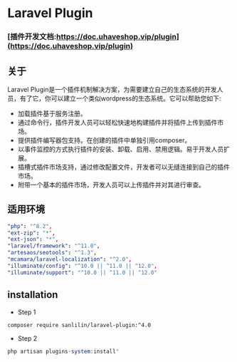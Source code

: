 # Laravel Plugin 

### [插件开发文档:https://doc.uhaveshop.vip/plugin](https://doc.uhaveshop.vip/plugin)

## 关于
Laravel Plugin是一个插件机制解决方案，为需要建立自己的生态系统的开发人员，有了它，你可以建立一个类似wordpress的生态系统。它可以帮助您如下:

* 加载插件基于服务注册。
* 通过命令行，插件开发人员可以轻松快速地构建插件并将插件上传到插件市场。
* 提供插件编写器包支持。在创建的插件中单独引用composer。
* 以事件监控的方式执行插件的安装、卸载、启用、禁用逻辑。易于开发人员扩展。
* 插槽式插件市场支持，通过修改配置文件，开发者可以无缝连接到自己的插件市场。
* 附带一个基本的插件市场，开发人员可以上传插件并对其进行审查。

## 适用环境

```yml
"php": "^8.2",
"ext-zip": "*",
"ext-json": "*",
"laravel/framework": "^11.0",
"artesaos/seotools": "^1.3",
"mcamara/laravel-localization": "^2.0",
"illuminate/config": "^10.0 || ^11.0 || ^12.0",
"illuminate/support": "^10.0 || ^11.0 || ^12.0"
```


## installation

* Step 1
```shell
composer require sanlilin/laravel-plugin:^4.0
```

* Step 2
```php
php artisan plugins-system:install"
```














